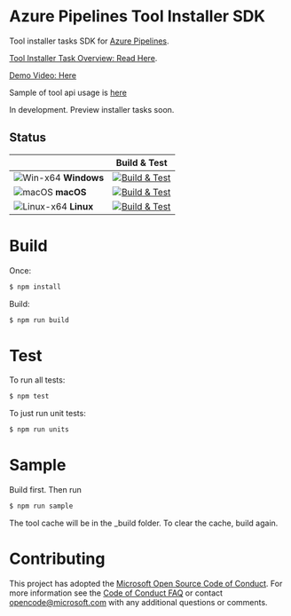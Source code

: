 # Azure Pipelines Tool Installer SDK

Tool installer tasks SDK for [Azure Pipelines](https://azure.microsoft.com/en-us/services/devops/pipelines/).

[Tool Installer Task Overview: Read Here](docs/overview.md).

[Demo Video: Here](https://youtu.be/Ie8EuvqJ0Hg)

Sample of tool api usage is [here](sample.ts)

In development.  Preview installer tasks soon.

## Status

|   | Build & Test |
|---|:-----:|
|![Win-x64](docs/res/win_med.png) **Windows**|[![Build & Test][win-build-badge]][build]| 
|![macOS](docs/res/apple_med.png) **macOS**|[![Build & Test][macOS-build-badge]][build]| 
|![Linux-x64](docs/res/ubuntu_med.png) **Linux**|[![Build & Test][linux-build-badge]][build]|

[win-build-badge]: https://dev.azure.com/mseng/PipelineTools/_apis/build/status/azure-pipelines-tool-lib?branchName=features/rebrand&jobname=VS2017_Win2016
[macOS-build-badge]: https://dev.azure.com/mseng/PipelineTools/_apis/build/status/azure-pipelines-tool-lib?branchName=features/rebrand&jobname=MacOS_1013
[linux-build-badge]: https://dev.azure.com/mseng/PipelineTools/_apis/build/status/azure-pipelines-tool-lib?branchName=features/rebrand&jobname=Ubuntu_1604
[build]: https://dev.azure.com/mseng/PipelineTools/_build/latest?definitionId=7750

# Build

Once:  
```bash
$ npm install
```

Build:  
```bash
$ npm run build
```

# Test

To run all tests:

```bash
$ npm test
```

To just run unit tests:

```bash
$ npm run units
```

# Sample

Build first.  Then run  

```bash
$ npm run sample
```

The tool cache will be in the _build folder.  To clear the cache, build again.

# Contributing

This project has adopted the [Microsoft Open Source Code of Conduct](https://opensource.microsoft.com/codeofconduct/). For more information see the [Code of Conduct FAQ](https://opensource.microsoft.com/codeofconduct/faq/) or contact [opencode@microsoft.com](mailto:opencode@microsoft.com) with any additional questions or comments.
